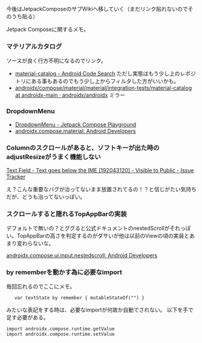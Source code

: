 今後はJetpackComposeのサブWikiへ移していく（まだリンク貼れないのでそのうち貼る）

Jetpack Composeに関するメモ。

### マテリアルカタログ

ソースが良く行方不明になるのでリンク。

- [material-catalog - Android Code Search](https://cs.android.com/androidx/platform/frameworks/support/+/androidx-main:compose/material/material/integration-tests/material-catalog/) ただし実態はもう少し上のレポジトリにある事もあるのでもう少し上からフィルタした方がいいかも。
- [androidx/compose/material/material/integration-tests/material-catalog at androidx-main · androidx/androidx](https://github.com/androidx/androidx/tree/androidx-main/compose/material/material/integration-tests/material-catalog) ミラー

### DropdownMenu

- [DropdownMenu - Jetpack Compose Playground](https://foso.github.io/Jetpack-Compose-Playground/material/dropdownmenu/)
- [androidx.compose.material: Android Developers](https://developer.android.com/reference/kotlin/androidx/compose/material/package-summary#dropdownmenu)


### Columnのスクロールがあると、ソフトキーが出た時のadjustResizeがうまく機能しない

[Text Field - Text goes below the IME [192043120] - Visible to Public - Issue Tracker](https://issuetracker.google.com/issues/192043120)

え？こんな重要なバグが治ってないまま放置されてるの！？と信じがたい気持ちだが、どうも治ってないっぽい。

### スクロールすると隠れるTopAppBarの実装

デフォルトで無いの？とググると公式ドキュメントのnestedScrollがそれっぽい。TopAppBarの高さを判定するのがダサいが他は以前のViewの頃の実装とあまり変わらないな。

[androidx.compose.ui.input.nestedscroll: Android Developers](https://developer.android.com/reference/kotlin/androidx/compose/ui/input/nestedscroll/package-summary)

### by rememberを動かす為に必要なimport

毎回忘れるのでここにメモ。

```
   var textState by remember { mutableStateOf("") }
```

みたいな表記をする時は、必要なimportが何故か自動でされない。
以下を手で足す必要がある。

```
import androidx.compose.runtime.getValue
import androidx.compose.runtime.setValue
```

